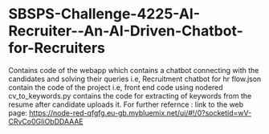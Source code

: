 # SBSPS-Challenge-4225-AI-Recruiter--An-AI-Driven-Chatbot-for-Recruiters
Contains code of the webapp which contains a chatbot connecting with the candidates and solving their queries i.e, Recruitment chatbot for hr
flow.json contain the code of the project i.e, front end code using nodered
cv_to_keywords.py contains the code for extracting of keywords from the resume after candidate uploads it.
For further refernce :
link to the web page: https://node-red-qfgfg.eu-gb.mybluemix.net/ui/#!/0?socketid=wV-CRvCo0GIiObDDAAAE
